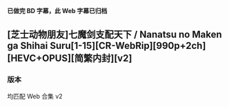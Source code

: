 **已做完 BD 字幕，此 Web 字幕已归档**

## [芝士动物朋友]七魔剑支配天下 / Nanatsu no Maken ga Shihai Suru[1-15][CR-WebRip][990p+2ch][HEVC+OPUS][简繁内封][v2]

### 版本
均匹配 Web 合集 v2
